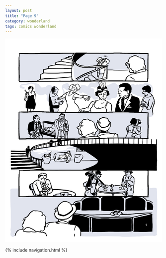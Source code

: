 ```yaml
---
layout: post
title: "Page 9"
category: wonderland
tags: comics wonderland
---
```


![Cover](/assets/aliceinwonderland/9.png)

{% include navigation.html %}
